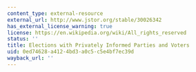 ```yaml
---
content_type: external-resource
external_url: http://www.jstor.org/stable/30026342
has_external_license_warning: true
license: https://en.wikipedia.org/wiki/All_rights_reserved
status: ''
title: Elections with Privately Informed Parties and Voters
uid: 0ed74628-a412-4bd3-a0c5-c5e4bf7ec39d
wayback_url: ''
---
```

